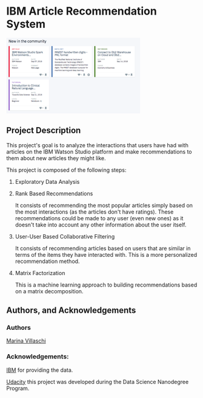 # IBM Article Recommendation System


<p align="left">
  <img width = 70% src="ibm_articles.png" >
</p>




## Project Description

This project's goal is to analyze the interactions that users have had with articles on the IBM Watson Studio platform and make recommendations to them about new articles they might like.

This project is composed of the following steps:

1. Exploratory Data Analysis
2. Rank Based Recommendations

    It consists of recommending the most popular articles simply based on the most interactions (as the articles don't have ratings). These recommendations could be made to any user (even new ones) as it doesn't take into account any other information about the user itself.

3. User-User Based Collaborative Filtering

    It consists of recommending articles based on users that are similar in terms of the items they have interacted with. This is a more personalized recommendation method.

4. Matrix Factorization

    This is a machine learning approach to building recommendations based on a matrix decomposition.


## Authors, and Acknowledgements


### Authors

[Marina Villaschi](https://www.linkedin.com/in/marinavillaschi/?locale=en_US)

### Acknowledgements:

[IBM](https://dataplatform.cloud.ibm.com/login) for providing the data.

[Udacity](https://www.udacity.com/) this project was developed during the Data Science Nanodegree Program.
